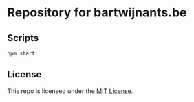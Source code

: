# Repository for bartwijnants.be

## Scripts

```shell
npm start
```

## License

This repo is licensed under the [MIT License](LICENSE).
